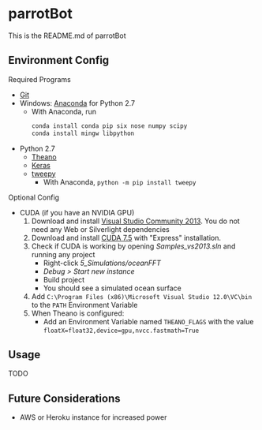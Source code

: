 # parrotBot

This is the README.md of parrotBot

## Environment Config

Required Programs
- [Git](https://git-scm.com/book/en/v2/Getting-Started-Installing-Git)
- Windows: [Anaconda](https://www.continuum.io/downloads) for Python 2.7
    + With Anaconda, run
        ```python
        conda install conda pip six nose numpy scipy
        conda install mingw libpython
        ```
- Python 2.7
    + [Theano](https://github.com/Theano/Theano)
    + [Keras](https://github.com/fchollet/keras)
    + [tweepy](https://github.com/tweepy/tweepy)
       * With Anaconda, `python -m pip install tweepy`

Optional Config
- CUDA (if you have an NVIDIA GPU)
    1. Download and install [Visual Studio Community 2013](https://www.visualstudio.com/us-us/downloads/download-visual-studio-vs.aspx). You do not need any Web or Silverlight dependencies
    2. Download and install [CUDA 7.5](https://developer.nvidia.com/cuda-downloads) with "Express" installation.
    3. Check if CUDA is working by opening *Samples_vs2013.sln* and running any project
        - Right-click *5_Simulations/oceanFFT*
        - *Debug > Start new instance*
        - Build project
        - You should see a simulated ocean surface
    4. Add `C:\Program Files (x86)\Microsoft Visual Studio 12.0\VC\bin` to the `PATH` Environment Variable
    5. When Theano is configured:
        - Add an Environment Variable named `THEANO_FLAGS` with the value `floatX=float32,device=gpu,nvcc.fastmath=True`

## Usage

TODO

## Future Considerations

- AWS or Heroku instance for increased power